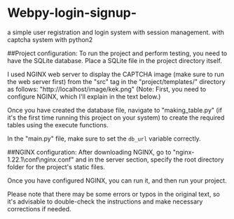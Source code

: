 # Webpy-login-signup-
a simple user registration and login system with session management. with captcha system with python2


##Project configuration:
To run the project and perform testing, you need to have the SQLite database. Place a SQLite file in the project directory itself.

I used NGINX web server to display the CAPTCHA image (make sure to run the web server first) from the "src" tag in the "project/templates/" directory as follows: "http://localhost/image/kek.png" 
(Note: First, you need to configure NGINX, which I'll explain in the text below.)

Once you have created the database file, navigate to "making_table.py" (if it's the first time running this project on your system) to create the required tables using the execute functions.

In the "main.py" file, make sure to set the `db_url` variable correctly.

##NGINX configuration:
After downloading NGINX, go to "nginx-1.22.1\conf\nginx.conf" and in the server section, specify the root directory folder for the project's static files.

Once you have configured NGINX, you can run it, and then run your project.

Please note that there may be some errors or typos in the original text, so it's advisable to double-check the instructions and make necessary corrections if needed.

